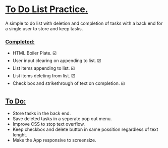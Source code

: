 <h1><ins>To Do List Practice.</ins></h1>

<p> A simple to do list with deletion and completion of tasks with a back end for a single user to store and keep tasks. </p>

<h3><ins>Completed:</ins></h3>
<ul>
  <li>HTML Boiler Plate. ☑️</li>
  <li>User input clearing on appending to list. ☑️</li>
  <li>List items appending to list. ☑️</li>
  <li>List items deleting from list. ☑️</li>
  <li>Check box and strikethrough of text on completion. ☑️</li> 
</ul>

<h2><ins>To Do:</ins></h2>
<ul> 
<li>Store tasks in the back end.</li>
<li>Save deleted tasks in a seperate pop out menu.</li>
<li> Improve CSS to stop text overflow. </li>
<li> Keep checkbox and delete button in same possition regardless of text lenght. </li>
  <li> Make the App responsive to screensize. </li>
</ul>

